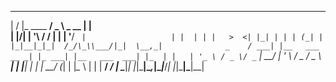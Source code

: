  __  __            ___          _                   
|  \/  |_ ____  __/ _ \ _ __ __| |                  
| |\/| | '__\ \/ / | | | '__/ _` |                  
| |  | | |   >  <| |_| | | | (_| |                  
|_|__|_|_|  /_/\_\\___/|_|  \__,_|              _   
 / ___| |__   ___  __ _| |_ ___| |__   ___  ___| |_ 
| |   | '_ \ / _ \/ _` | __/ __| '_ \ / _ \/ _ \ __|
| |___| | | |  __/ (_| | |_\__ \ | | |  __/  __/ |_ 
 \____|_| |_|\___|\__,_|\__|___/_| |_|\___|\___|\__|
